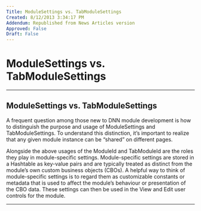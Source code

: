 ```yaml
---
Title: ModuleSettings vs. TabModuleSettings
Created: 8/12/2013 3:34:17 PM
Addendum: Republished from News Articles version
Approved: False
Draft: False
---
```

# ModuleSettings vs. TabModuleSettings

---

## ModuleSettings vs. TabModuleSettings


A frequent question among those new to DNN module development is how to distinguish the purpose and usage of ModuleSettings and TabModuleSettings. To understand this distinction, it’s important to realize that any given module instance can be “shared” on different pages.

 



 



 



 

Alongside the above usages of the ModuleId and TabModuleId are the roles they play in module-specific settings. Module-specific settings are stored in a Hashtable as key-value pairs and are typically treated as distinct from the module’s own custom business objects (CBOs). A helpful way to think of module-specific settings is to regard them as customizable constants or metadata that is used to affect the module’s behaviour or presentation of the CBO data. These settings can then be used in the View and Edit user controls for the module.



---

